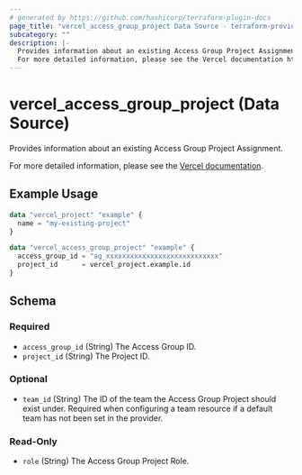 ```yaml
---
# generated by https://github.com/hashicorp/terraform-plugin-docs
page_title: "vercel_access_group_project Data Source - terraform-provider-vercel"
subcategory: ""
description: |-
  Provides information about an existing Access Group Project Assignment.
  For more detailed information, please see the Vercel documentation https://vercel.com/docs/accounts/team-members-and-roles/access-groups.
---
```


# vercel_access_group_project (Data Source)

Provides information about an existing Access Group Project Assignment.

For more detailed information, please see the [Vercel documentation](https://vercel.com/docs/accounts/team-members-and-roles/access-groups).

## Example Usage

```terraform
data "vercel_project" "example" {
  name = "my-existing-project"
}

data "vercel_access_group_project" "example" {
  access_group_id = "ag_xxxxxxxxxxxxxxxxxxxxxxxxxxxx"
  project_id      = vercel_project.example.id
}
```

<!-- schema generated by tfplugindocs -->
## Schema

### Required

- `access_group_id` (String) The Access Group ID.
- `project_id` (String) The Project ID.

### Optional

- `team_id` (String) The ID of the team the Access Group Project should exist under. Required when configuring a team resource if a default team has not been set in the provider.

### Read-Only

- `role` (String) The Access Group Project Role.
